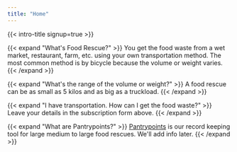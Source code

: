 ```yaml
---
title: "Home"
---
```


<!-- {{< pill category="news" content="Introducing Tech Roulette: a bold world of technology" link="https://pantrypoints.com/circle" external=true >}} -->

{{< intro-title signup=true >}}


{{< expand "What's Food Rescue?" >}}
You get the food waste from a wet market, restaurant, farm, etc. using your own transportation method. The most common method is by bicycle because the volume or weight varies. 
{{< /expand >}}

{{< expand "What's the range of the volume or weight?" >}}
A food rescue can be as small as 5 kilos and as big as a truckload.
{{< /expand >}}

{{< expand "I have transportation. How can I get the food waste?" >}}
Leave your details in the subscription form above.
{{< /expand >}}

{{< expand "What are Pantrypoints?" >}}
[Pantrypoints](https://pantrypoints.com) is our record keeping tool for large medium to large food rescues. We'll add info later.
{{< /expand >}}
